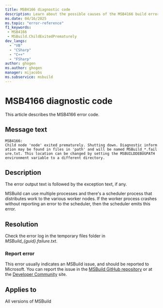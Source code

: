 ```yaml
---
title: MSB4166 diagnostic code
description: Learn about the possible causes of the MSB4166 build error and get troubleshooting tips.
ms.date: 04/16/2025
ms.topic: "error-reference"
f1_keywords:
 - MSB4166
 - MSBuild.ChildExitedPrematurely
dev_langs:
  - "VB"
  - "CSharp"
  - "C++"
  - "FSharp"
author: ghogen
ms.author: ghogen
manager: mijacobs
ms.subservice: msbuild
---
```

# MSB4166 diagnostic code

<!-- :::ErrorDefinitionDescription::: -->
<!-- :::editable-content name="introDescription"::: -->
This article describes the MSB4166 error code.
<!-- :::editable-content-end::: -->

## Message text

`MSB4166: Child node 'node' exited prematurely. Shutting down. Diagnostic information may be found in files in 'path' and will be named MSBuild_*.failure.txt. This location can be changed by setting the MSBUILDDEBUGPATH environment variable to a different directory.`

## Description

The error output text is followed by the exception text, if any.

MSBuild can use multiple processes and there's a scheduler process that distributes work to the various worker nodes. If the worker process crashes without reporting an error to the scheduler, then the scheduler emits this error.

## Resolution

Check the error log in the temporary files folder in *MSBuild_{guid}.failure.txt*.

### Report error

This error usually indicates an MSBuild issue, and should be reported to Microsoft. You can report the issue in the [MSBuild GitHub repository](https://github.com/Microsoft/msbuild) or at the [Developer Community](https://developercommunity.visualstudio.com/search?space=8) site.

## Applies to

All versions of MSBuild